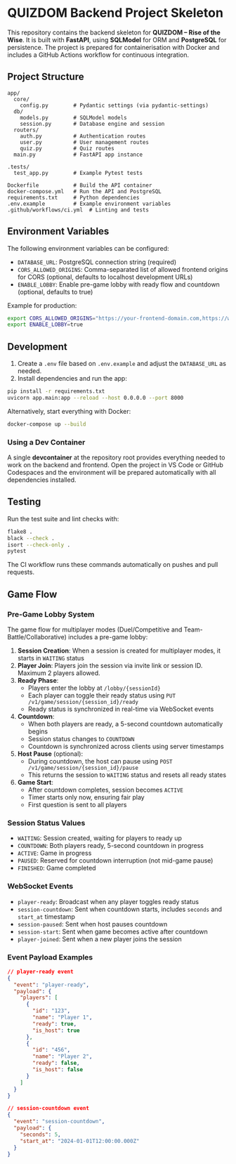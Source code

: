 # QUIZDOM Backend Project Skeleton

This repository contains the backend skeleton for **QUIZDOM – Rise of the Wise**. It is built with **FastAPI**, using **SQLModel** for ORM and **PostgreSQL** for persistence. The project is prepared for containerisation with Docker and includes a GitHub Actions workflow for continuous integration.

## Project Structure

```
app/
  core/
    config.py        # Pydantic settings (via pydantic-settings)
  db/
    models.py        # SQLModel models
    session.py       # Database engine and session
  routers/
    auth.py          # Authentication routes
    user.py          # User management routes
    quiz.py          # Quiz routes
  main.py            # FastAPI app instance

.tests/
  test_app.py        # Example Pytest tests

Dockerfile           # Build the API container
docker-compose.yml   # Run the API and PostgreSQL
requirements.txt     # Python dependencies
.env.example         # Example environment variables
.github/workflows/ci.yml  # Linting and tests
```

## Environment Variables

The following environment variables can be configured:

- `DATABASE_URL`: PostgreSQL connection string (required)
- `CORS_ALLOWED_ORIGINS`: Comma-separated list of allowed frontend origins for CORS (optional, defaults to localhost development URLs)
- `ENABLE_LOBBY`: Enable pre-game lobby with ready flow and countdown (optional, defaults to true)

Example for production:

```bash
export CORS_ALLOWED_ORIGINS="https://your-frontend-domain.com,https://www.your-frontend-domain.com"
export ENABLE_LOBBY=true
```

## Development

1. Create a `.env` file based on `.env.example` and adjust the `DATABASE_URL` as needed.
2. Install dependencies and run the app:

```bash
pip install -r requirements.txt
uvicorn app.main:app --reload --host 0.0.0.0 --port 8000
```

Alternatively, start everything with Docker:

```bash
docker-compose up --build
```

### Using a Dev Container

A single **devcontainer** at the repository root provides everything needed to
work on the backend and frontend. Open the project in VS Code or GitHub
Codespaces and the environment will be prepared automatically with all
dependencies installed.

## Testing

Run the test suite and lint checks with:

```bash
flake8 .
black --check .
isort --check-only .
pytest
```

The CI workflow runs these commands automatically on pushes and pull requests.

## Game Flow

### Pre-Game Lobby System

The game flow for multiplayer modes (Duel/Competitive and Team-Battle/Collaborative) includes a pre-game lobby:

1. **Session Creation**: When a session is created for multiplayer modes, it starts in `WAITING` status
2. **Player Join**: Players join the session via invite link or session ID. Maximum 2 players allowed.
3. **Ready Phase**:
   - Players enter the lobby at `/lobby/{sessionId}`
   - Each player can toggle their ready status using `PUT /v1/game/session/{session_id}/ready`
   - Ready status is synchronized in real-time via WebSocket events
4. **Countdown**:
   - When both players are ready, a 5-second countdown automatically begins
   - Session status changes to `COUNTDOWN`
   - Countdown is synchronized across clients using server timestamps
5. **Host Pause** (optional):
   - During countdown, the host can pause using `POST /v1/game/session/{session_id}/pause`
   - This returns the session to `WAITING` status and resets all ready states
6. **Game Start**:
   - After countdown completes, session becomes `ACTIVE`
   - Timer starts only now, ensuring fair play
   - First question is sent to all players

### Session Status Values

- `WAITING`: Session created, waiting for players to ready up
- `COUNTDOWN`: Both players ready, 5-second countdown in progress
- `ACTIVE`: Game in progress
- `PAUSED`: Reserved for countdown interruption (not mid-game pause)
- `FINISHED`: Game completed

### WebSocket Events

- `player-ready`: Broadcast when any player toggles ready status
- `session-countdown`: Sent when countdown starts, includes `seconds` and `start_at` timestamp
- `session-paused`: Sent when host pauses countdown
- `session-start`: Sent when game becomes active after countdown
- `player-joined`: Sent when a new player joins the session

### Event Payload Examples

```json
// player-ready event
{
  "event": "player-ready",
  "payload": {
    "players": [
      {
        "id": "123",
        "name": "Player 1",
        "ready": true,
        "is_host": true
      },
      {
        "id": "456",
        "name": "Player 2",
        "ready": false,
        "is_host": false
      }
    ]
  }
}

// session-countdown event
{
  "event": "session-countdown",
  "payload": {
    "seconds": 5,
    "start_at": "2024-01-01T12:00:00.000Z"
  }
}
```
